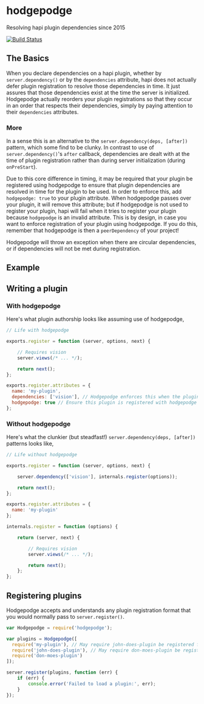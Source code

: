 # hodgepodge

Resolving hapi plugin dependencies since 2015

[![Build Status](https://travis-ci.org/devinivy/hodgepodge.svg?branch=master)](https://travis-ci.org/devinivy/hodgepodge)

## The Basics
When you declare dependencies on a hapi plugin, whether by `server.dependency()` or by the `dependencies` attribute, hapi does not actually defer plugin registration to resolve those dependencies in time.  It just assures that those dependencies exist at the time the server is initialized.  Hodgepodge actually reorders your plugin registrations so that they occur in an order that respects their dependencies, simply by paying attention to their `dependencies` attributes.

### More
In a sense this is an alternative to the `server.dependency(deps, [after])` pattern, which some find to be clunky.  In contrast to use of `server.dependency()`'s `after` callback, dependencies are dealt with at the time of plugin registration rather than during server initialization (during `onPreStart`).

Due to this core difference in timing, it may be required that your plugin be registered using hodgepodge to ensure that plugin dependencies are resolved in time for the plugin to be used.  In order to enforce this, add `hodgepodge: true` to your plugin attribute.  When hodgepodge passes over your plugin, it will remove this attribute; but if hodgepodge is not used to register your plugin, hapi will fail when it tries to register your plugin because `hodgepodge` is an invalid attribute.  This is by design, in case you want to enforce registration of your plugin using hodgepodge.  If you do this, remember that hodgepodge is then a `peerDependency` of your project!

Hodgepodge will throw an exception when there are circular dependencies, or if dependencies will not be met during registration.

## Example

## Writing a plugin

### With hodgepodge
Here's what plugin authorship looks like assuming use of hodgepodge,
```js
// Life with hodgepodge

exports.register = function (server, options, next) {

    // Requires vision
    server.views(/* ... */);

    return next();
};

exports.register.attributes = {
  name: 'my-plugin',
  dependencies: ['vision'], // Hodgepodge enforces this when the plugin is registered
  hodgepodge: true // Ensure this plugin is registered with hodgepodge (optional)
};

```

### Without hodgepodge
Here's what the clunkier (but steadfast!) `server.dependency(deps, [after])` patterns looks like,
```js
// Life without hodgepodge

exports.register = function (server, options, next) {

    server.dependency(['vision'], internals.register(options));

    return next();
};

exports.register.attributes = {
  name: 'my-plugin'
};

internals.register = function (options) {

    return (server, next) {

        // Requires vision
        server.views(/* ... */);

        return next();
    };
};
```

## Registering plugins
Hodgepodge accepts and understands any plugin registration format that you would normally pass to `server.register()`.
```js
var Hodgepodge = require('hodgepodge');

var plugins = Hodgepodge([
  require('my-plugin'), // May require john-does-plugin be registered first
  require('john-does-plugin'), // May require don-moes-plugin be registered first
  require('don-moes-plugin')
]);

server.register(plugins, function (err) {
    if (err) {
        console.error('Failed to load a plugin:', err);
    }
});
```
